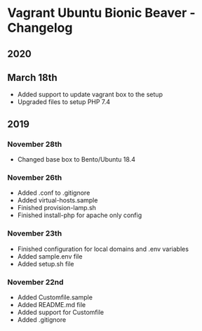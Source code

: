 # Vagrant Ubuntu Bionic Beaver - Changelog

## 2020

## March 18th 

- Added support to update vagrant box to the setup
- Upgraded files to setup PHP 7.4


## 2019

### November 28th 

- Changed base box to Bento/Ubuntu 18.4


### November 26th

- Added .conf to .gitignore
- Added virtual-hosts.sample
- Finished provision-lamp.sh
- Finished install-php for apache only config


### November 23th

- Finished configuration for local domains and .env variables
- Added sample.env file
- Added setup.sh file


### November 22nd

- Added Customfile.sample
- Added README.md file
- Added support for Customfile
- Added .gitignore
